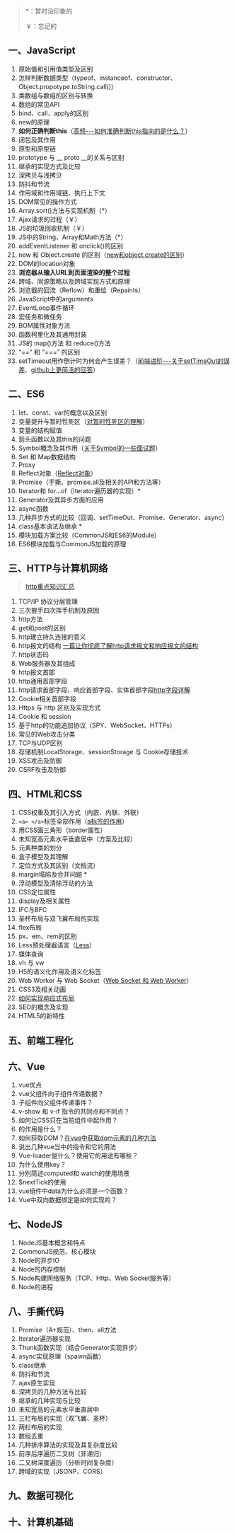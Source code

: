 > *：暂时没印象的
>
> ￥：忘记的

## 一、JavaScript

1. 原始值和引用值类型及区别
2. 怎样判断数据类型（typeof、instanceof、constructor、Object.propotype.toString.call()）
3. 类数组与数组的区别与转换
4. 数组的常见API
5. bind、call、apply的区别
6. new的原理
7. **如何正确判断this**（[高频---如何准确判断this指向的是什么？](https://juejin.cn/post/6954692013489029151)）
8. 闭包及其作用
9. 原型和原型链
10. prototype 与 __ proto __的关系与区别
11. 继承的实现方式及比较
12. 深拷贝与浅拷贝
13. 防抖和节流
14. 作用域和作用域链、执行上下文
15. DOM常见的操作方式
16. Array.sort()方法与实现机制（*）
17. Ajax请求的过程（￥）
18. JS的垃圾回收机制（￥）
19. JS中的String、Array和Math方法（*）
20. addEventListener 和 onclick()的区别
21. new 和 Object.create 的区别（[new和object.create的区别](https://blog.csdn.net/DepressedPrince/article/details/80909636)）
22. DOM的location对象
23. **浏览器从输入URL到页面渲染的整个过程**
24. 跨域、同源策略以及跨域实现方式和原理
25. 浏览器的回流（Reflow）和重绘（Repaints）
26. JavaScript中的arguments
27. EventLoop事件循环
28. 宏任务和微任务
29. BOM属性对象方法
30. 函数柯里化及其通用封装
31. JS的 map()方法 和 reduce()方法
32. “==” 和 “===” 的区别
33. setTimeout用作倒计时为何会产生误差？（[前端进阶---关于setTimeOut的误差](https://juejin.cn/post/6844903861925199886)、[github上更简洁的回答](https://github.com/YvetteLau/Step-By-Step/issues/21)）

## 二、ES6

1. let、const、var的概念以及区别
2. 变量提升与暂时性死区（[对暂时性死区的理解](https://juejin.cn/post/6844903753015885831)）
3. 变量的结构赋值
4. 箭头函数以及其this的问题
5. Symbol概念及其作用（[关于Symbol的一些面试题](https://blog.csdn.net/canoe777/article/details/107759464)）
6. Set 和 Map数据结构
7. Proxy
8. Reflect对象（[Reflect对象](https://zhuanlan.zhihu.com/p/53591351)）
9. Promise（手撕、promise.all及相关的API和方法等）
10. Iterator和 for...of（Iterator遍历器的实现）*
11. Generator及其异步方面的应用
12. async函数
13. 几种异步方式的比较（回调、setTimeOut、Promise、Generator、async）
14. class基本语法及继承 *
15. 模块加载方案比较（CommonJS和ES6的Module）
16. ES6模块加载与CommonJS加载的原理

## 三、HTTP与计算机网络

> [http重点知识汇总](https://www.nowcoder.com/discuss/634359)

1. TCP/IP 协议分层管理
2. 三次握手四次挥手机制及原因
3. http方法
4. get和post的区别
5. http建立持久连接的意义
6. http报文的结构 [一篇让你彻底了解http请求报文和响应报文的结构](https://zhuanlan.zhihu.com/p/346408612)
7. http状态码
8. Web服务器及其组成
9. http报文首部
10. http通用首部字段
11. http请求首部字段、响应首部字段、实体首部字段[http字段详解](https://blog.csdn.net/weixin_42717027/article/details/84114544)
12. Cookie相关首部字段
13. Https 与 http 区别及实现方式
14. Cookie 和 session
15. 基于http的功能追加协议（SPY、WebSocket、HTTPs）
16. 常见的Web攻击分类
17. TCP与UDP区别
18. 存储机制LocalStorage、sessionStorage 与 Cookie存储技术
19. XSS攻击及防御
20. CSRF攻击及防御

## 四、HTML和CSS

1. CSS权重及其引入方式（内嵌、内联、外联）
2. `<a> </a>`标签全部作用（[a标签的作用](https://blog.csdn.net/Slueia/article/details/109698380)）
3. 用CSS画三角形（border属性）
4. 未知宽高元素水平垂直居中（方案及比较）
5. 元素种类的划分
6. 盒子模型及其理解
7. 定位方式及其区别（文档流）
8. margin塌陷及合并问题 *
9. 浮动模型及清除浮动的方法
10. CSS定位属性
11. display及相关属性
12. IFC与BFC
13. 圣杯布局与双飞翼布局的实现
14. flex布局
15. px、em、rem的区别
16. Less预处理器语言（[Less](https://sandystar.xyz/2021/12/03/css/CSS%E9%A2%84%E5%A4%84%E7%90%86%E5%99%A8Less/)）
17. 媒体查询
18. vh 与 vw
19. H5的语义化作用及语义化标签
20. Web Worker 与 Web Socket（[Web Socket 和 Web Worker](https://www.jianshu.com/p/be1d342fd5b8)）
21. CSS3及相关动画
22. [如何实现响应式布局](https://blog.csdn.net/Lily_lisa/article/details/107007379)
23. SEO的概念及实现
24. HTML5的新特性

## 五、前端工程化

## 六、Vue

1. vue优点
2. vue父组件向子组件传递数据？
3. 子组件向父组件传递事件？
4. v-show 和 v-if 指令的共同点和不同点？
5. 如何让CSS只在当前组件中起作用？
6. <keep-alive> 的作用是什么？
7. 如何获取DOM？[在vue中获取dom元素的几种方法](https://www.cnblogs.com/SteelArm/p/12773486.html)
8. 说出几种vue当中的指令和它的用法
9. Vue-loader是什么？使用它的用途有哪些？
10. 为什么使用key？
11. 分别简述computed和 watch的使用场景
12. $nextTick的使用
13. vue组件中data为什么必须是一个函数？
14. Vue中双向数据绑定是如何实现的？

## 七、NodeJS

1. NodeJS基本概念和特点
2. CommonJS规范、核心模块
3. Node的异步IO
4. Node的内存控制
5. Node构建网络服务（TCP、Http、Web Socket服务等）
6. Node的进程

## 八、手撕代码

1. Promise（A+规范）、then、all方法
2. Iterator遍历器实现
3. Thunk函数实现（结合Generator实现异步）
4. async实现原理（spawn函数）
5. class继承
6. 防抖和节流
7. ajax原生实现
8. 深拷贝的几种方法与比较
9. 继承的几种实现与比较
10. 未知宽高的元素水平垂直居中
11. 三栏布局的实现（双飞翼、圣杯）
12. 两栏布局的实现
13. 数组去重
14. 几种排序算法的实现及其复杂度比较
15. 前序后序遍历二叉树（非递归）
16. 二叉树深度遍历（分析时间复杂度）
17. 跨域的实现（JSONP、CORS）

## 九、数据可视化

## 十、计算机基础


